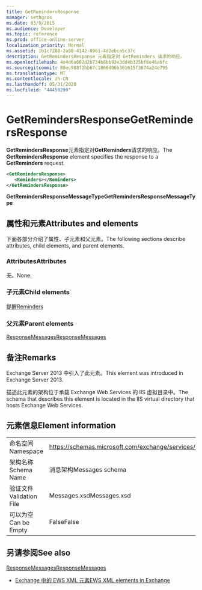 ```yaml
---
title: GetRemindersResponse
manager: sethgros
ms.date: 03/9/2015
ms.audience: Developer
ms.topic: reference
ms.prod: office-online-server
localization_priority: Normal
ms.assetid: 1b1c7288-2a98-4142-8961-4d2ebca5c37c
description: GetRemindersResponse 元素指定对 GetReminders 请求的响应。
ms.openlocfilehash: 4e4d6a662d2b734b8bb93e3dd4b325bf6e46a6fc
ms.sourcegitcommit: 88ec988f2bb67c1866d06b361615f3674a24e795
ms.translationtype: MT
ms.contentlocale: zh-CN
ms.lasthandoff: 05/31/2020
ms.locfileid: "44458290"
---
```

# <a name="getremindersresponse"></a><span data-ttu-id="86cdb-103">GetRemindersResponse</span><span class="sxs-lookup"><span data-stu-id="86cdb-103">GetRemindersResponse</span></span>

<span data-ttu-id="86cdb-104">**GetRemindersResponse**元素指定对**GetReminders**请求的响应。</span><span class="sxs-lookup"><span data-stu-id="86cdb-104">The **GetRemindersResponse** element specifies the response to a **GetReminders** request.</span></span> 
  
```XML
<GetRemindersResponse>
   <Reminders></Reminders>
</GetRemindersResponse>

```

 <span data-ttu-id="86cdb-105">**GetRemindersResponseMessageType**</span><span class="sxs-lookup"><span data-stu-id="86cdb-105">**GetRemindersResponseMessageType**</span></span>
## <a name="attributes-and-elements"></a><span data-ttu-id="86cdb-106">属性和元素</span><span class="sxs-lookup"><span data-stu-id="86cdb-106">Attributes and elements</span></span>

<span data-ttu-id="86cdb-107">下面各部分介绍了属性、子元素和父元素。</span><span class="sxs-lookup"><span data-stu-id="86cdb-107">The following sections describe attributes, child elements, and parent elements.</span></span>
  
### <a name="attributes"></a><span data-ttu-id="86cdb-108">Attributes</span><span class="sxs-lookup"><span data-stu-id="86cdb-108">Attributes</span></span>

<span data-ttu-id="86cdb-109">无。</span><span class="sxs-lookup"><span data-stu-id="86cdb-109">None.</span></span>
  
### <a name="child-elements"></a><span data-ttu-id="86cdb-110">子元素</span><span class="sxs-lookup"><span data-stu-id="86cdb-110">Child elements</span></span>

[<span data-ttu-id="86cdb-111">提醒</span><span class="sxs-lookup"><span data-stu-id="86cdb-111">Reminders</span></span>](reminders.md)
  
### <a name="parent-elements"></a><span data-ttu-id="86cdb-112">父元素</span><span class="sxs-lookup"><span data-stu-id="86cdb-112">Parent elements</span></span>

[<span data-ttu-id="86cdb-113">ResponseMessages</span><span class="sxs-lookup"><span data-stu-id="86cdb-113">ResponseMessages</span></span>](responsemessages.md)
  
## <a name="remarks"></a><span data-ttu-id="86cdb-114">备注</span><span class="sxs-lookup"><span data-stu-id="86cdb-114">Remarks</span></span>

<span data-ttu-id="86cdb-115">Exchange Server 2013 中引入了此元素。</span><span class="sxs-lookup"><span data-stu-id="86cdb-115">This element was introduced in Exchange Server 2013.</span></span>
  
<span data-ttu-id="86cdb-116">描述此元素的架构位于承载 Exchange Web Services 的 IIS 虚拟目录中。</span><span class="sxs-lookup"><span data-stu-id="86cdb-116">The schema that describes this element is located in the IIS virtual directory that hosts Exchange Web Services.</span></span>
  
## <a name="element-information"></a><span data-ttu-id="86cdb-117">元素信息</span><span class="sxs-lookup"><span data-stu-id="86cdb-117">Element information</span></span>

|||
|:-----|:-----|
|<span data-ttu-id="86cdb-118">命名空间</span><span class="sxs-lookup"><span data-stu-id="86cdb-118">Namespace</span></span>  <br/> |https://schemas.microsoft.com/exchange/services/2006/messages  <br/> |
|<span data-ttu-id="86cdb-119">架构名称</span><span class="sxs-lookup"><span data-stu-id="86cdb-119">Schema Name</span></span>  <br/> |<span data-ttu-id="86cdb-120">消息架构</span><span class="sxs-lookup"><span data-stu-id="86cdb-120">Messages schema</span></span>  <br/> |
|<span data-ttu-id="86cdb-121">验证文件</span><span class="sxs-lookup"><span data-stu-id="86cdb-121">Validation File</span></span>  <br/> |<span data-ttu-id="86cdb-122">Messages.xsd</span><span class="sxs-lookup"><span data-stu-id="86cdb-122">Messages.xsd</span></span>  <br/> |
|<span data-ttu-id="86cdb-123">可以为空</span><span class="sxs-lookup"><span data-stu-id="86cdb-123">Can be Empty</span></span>  <br/> |<span data-ttu-id="86cdb-124">False</span><span class="sxs-lookup"><span data-stu-id="86cdb-124">False</span></span>  <br/> |
   
## <a name="see-also"></a><span data-ttu-id="86cdb-125">另请参阅</span><span class="sxs-lookup"><span data-stu-id="86cdb-125">See also</span></span>



[<span data-ttu-id="86cdb-126">ResponseMessages</span><span class="sxs-lookup"><span data-stu-id="86cdb-126">ResponseMessages</span></span>](responsemessages.md)


- [<span data-ttu-id="86cdb-127">Exchange 中的 EWS XML 元素</span><span class="sxs-lookup"><span data-stu-id="86cdb-127">EWS XML elements in Exchange</span></span>](ews-xml-elements-in-exchange.md)

